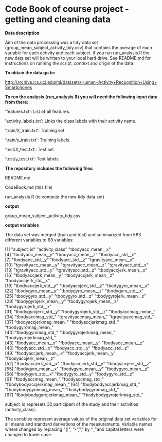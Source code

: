 Code Book  of course project - getting and cleaning data
========================================================

**Data description**

Aim of the data processing was a tidy data set (group_mean_subject_activity_tidy.csv)
that contains the average of each variable for each activity and each subject. 
If you run run_analysis.R the new data set will be written to your local hard drive. 
See README.md for instructions on running the script, context and origin of the data

**To obtain the data go to:**

http://archive.ics.uci.edu/ml/datasets/Human+Activity+Recognition+Using+Smartphones

**To run the analysis (run_analysis.R) you will need the following input data from there:**

'features.txt': List of all features.

'activity_labels.txt': Links the class labels with their activity name.

'train/X_train.txt': Training set.

'train/y_train.txt': Training labels.

'test/X_test.txt': Test set.

'test/y_test.txt': Test labels.


**The repository includes the following files:**

README.md

CodeBook.md (this file)

run_analysis.R (to compute the new tidy data set)

**output**

group_mean_subject_activity_tidy.csv

**output variables**

The data set was merged (train and test) and summarized from 563 different variables to 68 variables:

 [1] "subject_id"                 "activity_class"             "tbodyacc_mean__x"          
 [4] "tbodyacc_mean__y"           "tbodyacc_mean__z"           "tbodyacc_std__x"           
 [7] "tbodyacc_std__y"            "tbodyacc_std__z"            "tgravityacc_mean__x"       
[10] "tgravityacc_mean__y"        "tgravityacc_mean__z"        "tgravityacc_std__x"        
[13] "tgravityacc_std__y"         "tgravityacc_std__z"         "tbodyaccjerk_mean__x"      
[16] "tbodyaccjerk_mean__y"       "tbodyaccjerk_mean__z"       "tbodyaccjerk_std__x"       
[19] "tbodyaccjerk_std__y"        "tbodyaccjerk_std__z"        "tbodygyro_mean__x"         
[22] "tbodygyro_mean__y"          "tbodygyro_mean__z"          "tbodygyro_std__x"          
[25] "tbodygyro_std__y"           "tbodygyro_std__z"           "tbodygyrojerk_mean__x"     
[28] "tbodygyrojerk_mean__y"      "tbodygyrojerk_mean__z"      "tbodygyrojerk_std__x"      
[31] "tbodygyrojerk_std__y"       "tbodygyrojerk_std__z"       "tbodyaccmag_mean_"         
[34] "tbodyaccmag_std_"           "tgravityaccmag_mean_"       "tgravityaccmag_std_"       
[37] "tbodyaccjerkmag_mean_"      "tbodyaccjerkmag_std_"       "tbodygyromag_mean_"        
[40] "tbodygyromag_std_"          "tbodygyrojerkmag_mean_"     "tbodygyrojerkmag_std_"     
[43] "fbodyacc_mean__x"           "fbodyacc_mean__y"           "fbodyacc_mean__z"          
[46] "fbodyacc_std__x"            "fbodyacc_std__y"            "fbodyacc_std__z"           
[49] "fbodyaccjerk_mean__x"       "fbodyaccjerk_mean__y"       "fbodyaccjerk_mean__z"      
[52] "fbodyaccjerk_std__x"        "fbodyaccjerk_std__y"        "fbodyaccjerk_std__z"       
[55] "fbodygyro_mean__x"          "fbodygyro_mean__y"          "fbodygyro_mean__z"         
[58] "fbodygyro_std__x"           "fbodygyro_std__y"           "fbodygyro_std__z"          
[61] "fbodyaccmag_mean_"          "fbodyaccmag_std_"           "fbodybodyaccjerkmag_mean_" 
[64] "fbodybodyaccjerkmag_std_"   "fbodybodygyromag_mean_"     "fbodybodygyromag_std_"     
[67] "fbodybodygyrojerkmag_mean_" "fbodybodygyrojerkmag_std_" 

subject_id represets 30 participant of the study and their activities (activity_class): 

The variables represent average values of the original data set variables for all means and standard derivations of the measurements. Variable names where changed by replacing "()", "-","," by "_"and capital letters were changed to lower case.
